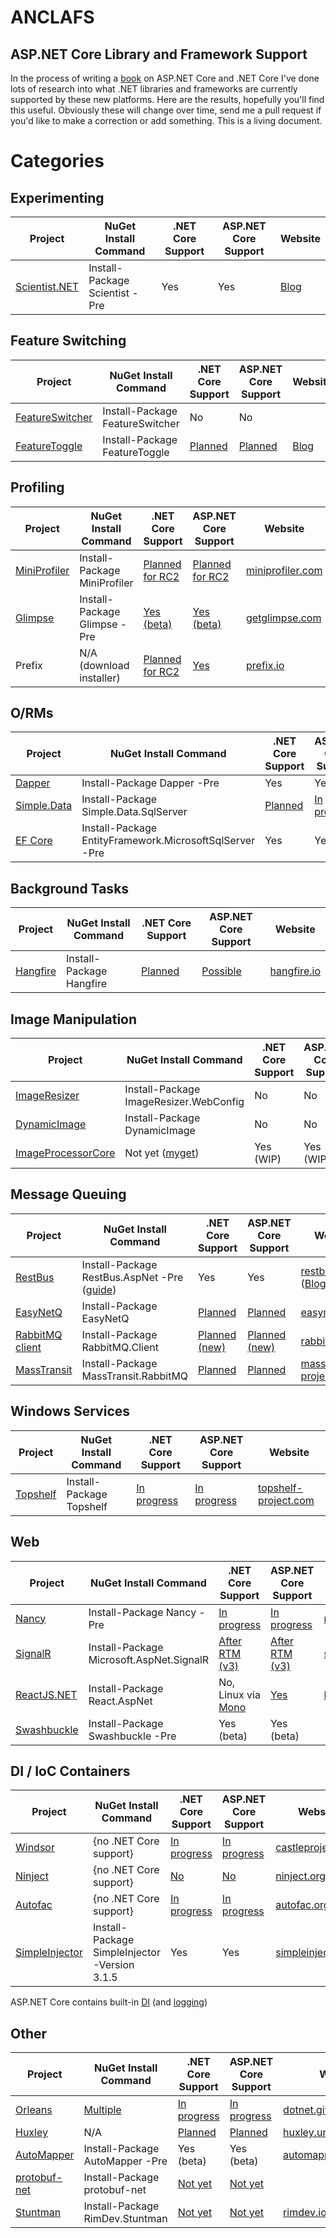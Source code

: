 # ANCLAFS
## ASP.NET Core Library and Framework Support

In the process of writing a [book](https://www.packtpub.com/application-development/aspnet-core-10-high-performance) on ASP.NET Core and .NET Core I've done lots of research into what .NET libraries and frameworks are currently supported by these new platforms. Here are the results, hopefully you'll find this useful. Obviously these will change over time, send me a pull request if you'd like to make a correction or add something. This is a living document.

# Categories

## Experimenting
Project | NuGet Install Command | .NET Core Support | ASP.NET Core Support | Website
------- | --------------------- | ----------------- | -------------------- | -------
[Scientist.NET](https://github.com/Haacked/Scientist.net) | Install-Package Scientist -Pre | Yes | Yes | [Blog](http://haacked.com/archive/2016/01/20/scientist)

## Feature Switching
Project | NuGet Install Command | .NET Core Support | ASP.NET Core Support | Website
------- | --------------------- | ----------------- | -------------------- | -------
[FeatureSwitcher](https://github.com/mexx/FeatureSwitcher) | Install-Package FeatureSwitcher | No | No
[FeatureToggle](https://github.com/jason-roberts/FeatureToggle) | Install-Package FeatureToggle | [Planned](https://github.com/jason-roberts/FeatureToggle/issues/109) | [Planned](https://github.com/jason-roberts/FeatureToggle/issues/109) | [Blog](http://dontcodetired.com/blog/?tag=/featuretoggle)

## Profiling
Project | NuGet Install Command | .NET Core Support | ASP.NET Core Support | Website
------- | --------------------- | ----------------- | -------------------- | -------
[MiniProfiler](https://github.com/MiniProfiler/dotnet) | Install-Package MiniProfiler | [Planned for RC2](https://github.com/MiniProfiler/dotnet/issues/116) | [Planned for RC2](https://github.com/MiniProfiler/dotnet/issues/116) | [miniprofiler.com](http://miniprofiler.com)
[Glimpse](https://github.com/Glimpse/Glimpse.Prototype) | Install-Package Glimpse -Pre | [Yes (beta)](http://blog.getglimpse.com/2015/11/19/installing-glimpse-v2-beta1) | [Yes (beta)](http://blog.getglimpse.com/2015/11/19/installing-glimpse-v2-beta1) | [getglimpse.com](http://getglimpse.com)
Prefix | N/A (download installer) | [Planned for RC2](http://stackify.com/prefix-for-asp-net-core-rc1-is-available) | [Yes](http://stackify.com/prefix-for-asp-net-core-rc1-is-available) | [prefix.io](http://www.prefix.io)

## O/RMs
Project | NuGet Install Command | .NET Core Support | ASP.NET Core Support | Website
------- | --------------------- | ----------------- | -------------------- | -------
[Dapper](https://github.com/StackExchange/dapper-dot-net) | Install-Package Dapper -Pre | Yes | Yes | [github.io](https://stackexchange.github.io/dapper-dot-net)
[Simple.Data](https://github.com/markrendle/Simple.Data) | Install-Package Simple.Data.SqlServer | [Planned](https://blog.rendle.io/another-simple-data-update) | [In progress](https://blog.rendle.io/net-core-a-call-to-action/)  | [GH Issue](https://github.com/markrendle/Simple.Data/issues/389)
[EF Core](https://github.com/aspnet/EntityFramework) | Install-Package EntityFramework.MicrosoftSqlServer -Pre | Yes | Yes | [efproject.net](http://docs.efproject.net/en/latest/)

## Background Tasks
Project | NuGet Install Command | .NET Core Support | ASP.NET Core Support | Website
------- | --------------------- | ----------------- | -------------------- | -------
[Hangfire](https://github.com/HangfireIO/Hangfire) | Install-Package Hangfire | [Planned](https://github.com/HangfireIO/Hangfire/issues/365) | [Possible](https://discuss.hangfire.io/t/how-to-config-hangfire-with-asp-net-5/945) | [hangfire.io](http://hangfire.io)

## Image Manipulation
Project | NuGet Install Command | .NET Core Support | ASP.NET Core Support | Website
------- | --------------------- | ----------------- | -------------------- | -------
[ImageResizer](https://github.com/imazen/resizer) | Install-Package ImageResizer.WebConfig | No | No | [imageresizing.net](http://imageresizing.net)
[DynamicImage](https://github.com/tgjones/dynamic-image) | Install-Package DynamicImage | No | No | [dynamicimage.apphb.com](https://dynamicimage.apphb.com/)
[ImageProcessorCore](https://github.com/JimBobSquarePants/ImageProcessor/tree/Core) | Not yet ([myget](https://www.myget.org/gallery/imageprocessor)) | Yes (WIP) | Yes (WIP) | [imageprocessor.org](http://imageprocessor.org)

## Message Queuing
Project | NuGet Install Command | .NET Core Support | ASP.NET Core Support | Website
------- | --------------------- | ----------------- | -------------------- | -------
[RestBus](https://github.com/tenor/RestBus) | Install-Package RestBus.AspNet -Pre ([guide](https://github.com/tenor/RestBus/wiki/ASP.NET-Core-service-%28RabbitMQ-callable%29)) | Yes | Yes | [restbus.org](http://restbus.org) ([Blog](http://ahuwanya.net/blog/post/Introducing-RestBus))
[EasyNetQ](https://github.com/EasyNetQ/EasyNetQ) | Install-Package EasyNetQ | [Planned](https://github.com/EasyNetQ/EasyNetQ/issues/508) | [Planned](https://github.com/EasyNetQ/EasyNetQ/issues/508) | [easynetq.com](http://easynetq.com)
[RabbitMQ client](https://github.com/rabbitmq/rabbitmq-dotnet-client) | Install-Package RabbitMQ.Client | [Planned (new)](https://github.com/rabbitmq/rabbitmq-dotnet-client/issues/148) | [Planned (new)](https://github.com/rabbitmq/rabbitmq-dotnet-client/issues/148) | [rabbitmq.com](https://www.rabbitmq.com/dotnet.html)
[MassTransit](https://github.com/MassTransit/MassTransit) | Install-Package MassTransit.RabbitMQ | [Planned](https://github.com/MassTransit/MassTransit/issues/527) | [Planned](https://github.com/MassTransit/MassTransit/issues/527) | [masstransit-project.com](http://masstransit-project.com)

## Windows Services
Project | NuGet Install Command | .NET Core Support | ASP.NET Core Support | Website
------- | --------------------- | ----------------- | -------------------- | -------
[Topshelf](https://github.com/Topshelf/Topshelf) | Install-Package Topshelf | [In progress](https://github.com/Topshelf/Topshelf/issues/277) | [In progress](https://github.com/Topshelf/Topshelf/issues/277) | [topshelf-project.com](http://topshelf-project.com)

## Web
Project | NuGet Install Command | .NET Core Support | ASP.NET Core Support | Website
------- | --------------------- | ----------------- | -------------------- | -------
[Nancy](https://github.com/NancyFx/Nancy/tree/coreclr) | Install-Package Nancy -Pre | [In progress](http://thecodejunkie.com/2016/02/22/working-full-time-on-getting-nancy-running-on-coreclr) | [In progress](http://thecodejunkie.com/2016/02/22/working-full-time-on-getting-nancy-running-on-coreclr) | [nancyfx.org](http://nancyfx.org)
[SignalR](https://github.com/SignalR/SignalR) | Install-Package Microsoft.AspNet.SignalR | [After RTM (v3)](https://github.com/aspnet/home/wiki/roadmap#future-work) | [After RTM (v3)](https://github.com/aspnet/home/wiki/roadmap#future-work) | [signalr.net](http://signalr.net/)
[ReactJS.NET](https://github.com/reactjs/React.NET) | Install-Package React.AspNet | No, Linux via [Mono](http://reactjs.net/guides/mono.html) | [Yes](http://reactjs.net/2016/05/2.4.0-release.html) | [ReactJS.NET](http://reactjs.net/)
[Swashbuckle](https://github.com/domaindrivendev/Ahoy) | Install-Package Swashbuckle -Pre | Yes (beta) | Yes (beta) | 

## DI / IoC Containers
Project | NuGet Install Command | .NET Core Support | ASP.NET Core Support | Website
------- | --------------------- | ----------------- | -------------------- | -------
[Windsor](https://github.com/castleproject/Windsor) | {no .NET Core support} | [In progress](https://github.com/castleproject/Core/releases/tag/v4.0.0-alpha001) | [In progress](https://github.com/castleproject/Windsor/issues/120) | [castleproject.org](http://www.castleproject.org/)
[Ninject](https://github.com/ninject/Ninject) | {no .NET Core support} | [No](https://github.com/ninject/Ninject/issues/177) | [No](https://github.com/ninject/Ninject/issues/177) | [ninject.org](http://www.ninject.org/)
[Autofac](https://github.com/autofac/Autofac) | {no .NET Core support} | [In progress](https://github.com/autofac/Autofac/issues/594) | [In progress](https://github.com/autofac/Autofac/issues/594) | [autofac.org](http://autofac.org/)
[SimpleInjector](https://github.com/simpleinjector/SimpleInjector) | Install-Package SimpleInjector -Version 3.1.5 | Yes | Yes | [simpleinjector.org](https://simpleinjector.org)
ASP.NET Core contains built-in [DI](https://docs.asp.net/en/latest/fundamentals/dependency-injection.html) (and [logging](https://docs.asp.net/en/latest/fundamentals/logging.html))

## Other
Project | NuGet Install Command | .NET Core Support | ASP.NET Core Support | Website
------- | --------------------- | ----------------- | -------------------- | -------
[Orleans](https://github.com/dotnet/orleans) | [Multiple](https://github.com/dotnet/orleans#installation) | [In progress](https://github.com/dotnet/orleans/tree/coreclr-compatibility) | [In progress](https://github.com/dotnet/orleans/issues/368) | [dotnet.github.io/orleans](https://dotnet.github.io/orleans/)
[Huxley](https://github.com/jpsingleton/Huxley) | N/A | [Planned](https://github.com/jpsingleton/Huxley/issues/44) | [Planned](https://github.com/jpsingleton/Huxley/issues/44) | [huxley.unop.uk](https://huxley.unop.uk/)
[AutoMapper](https://github.com/AutoMapper/AutoMapper) | Install-Package AutoMapper -Pre | Yes (beta) | Yes (beta) | [automapper.org](http://automapper.org/)
[protobuf-net](https://github.com/mgravell/protobuf-net) | Install-Package protobuf-net | [Not yet](https://github.com/mgravell/protobuf-net/issues/159) | [Not yet](https://github.com/mgravell/protobuf-net/issues/159)
[Stuntman](https://github.com/ritterim/stuntman) | Install-Package RimDev.Stuntman | [Not yet](https://github.com/ritterim/stuntman/issues/62) | [Not yet](https://github.com/ritterim/stuntman/issues/62) | [rimdev.io/stuntman](http://rimdev.io/stuntman/)
